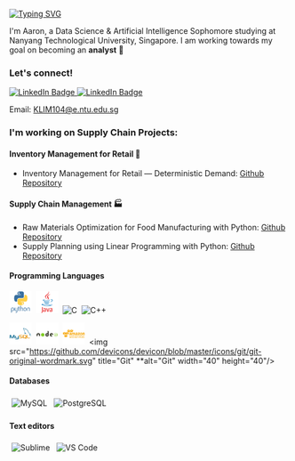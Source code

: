 [![Typing SVG](https://readme-typing-svg.herokuapp.com/?lines=Greetings!😇)](https://git.io/typing-svg)

I'm Aaron, a Data Science & Artificial Intelligence Sophomore studying at Nanyang Technological University, Singapore. I am working towards my goal on becoming an **analyst** 🚀

### Let's connect! 
<div id="badges">
  <a href="https://www.linkedin.com/in/lim-kang-wei"> <img src="https://img.shields.io/badge/LinkedIn-blue?style=for-the-badge&logo=linkedin&logoColor=white" alt="LinkedIn Badge"/> </a>
  <a href="KLIM104@e.ntu.edu.sg"> <img src="https://img.shields.io/badge/Outlook-white?style=for-the-badge&logo=outlook&logoColor=white" alt="LinkedIn Badge"/> </a>
  
Email: KLIM104@e.ntu.edu.sg
<img src="https://komarev.com/ghpvc/?username=lordAaron0121&style=flat-square&color=blue" alt=""/>

### I'm working on Supply Chain Projects:
#### Inventory Management for Retail 🛒
- Inventory Management for Retail — Deterministic Demand: [Github Repository](https://github.com/lordAaron0121/Supply-Chain-Optimization/tree/main/Inventory%20Management%20for%20Retail%20%E2%80%94%20Deterministic%20Demand)

#### Supply Chain Management 🏭
- Raw Materials Optimization for Food Manufacturing with Python: [Github Repository](https://github.com/lordAaron0121/Supply-Chain-Optimization/tree/main/Raw%20Materials%20Optimization%20for%20Food%20Manufacturing)
- Supply Planning using Linear Programming with Python: [Github Repository](https://github.com/lordAaron0121/Supply-Chain-Optimization/tree/main/Supply%20Planning%20using%20Linear%20Programming)

#### Programming Languages
<div>
  <img src="https://github.com/devicons/devicon/blob/master/icons/python/python-original-wordmark.svg" title="Python" alt="Python" width="40" height="40"/>&nbsp;
  <img src="https://github.com/devicons/devicon/blob/master/icons/java/java-original-wordmark.svg" title="Java" alt="Java" width="40" height="40"/>&nbsp;
  <img src="https://github.com/devicons/devicon/blob/master/icons/c/c-original-wordmark.svg" title="C" alt="C" width="40" height="40"/>&nbsp;
  <img src="https://github.com/devicons/devicon/blob/master/icons/c++/c++-original-wordmark.svg" title="C++" alt="C++" width="40" height="40"/>&nbsp;
  
  <img src="https://github.com/devicons/devicon/blob/master/icons/mysql/mysql-original-wordmark.svg" title="MySQL"  alt="MySQL" width="40" height="40"/>&nbsp;
  <img src="https://github.com/devicons/devicon/blob/master/icons/nodejs/nodejs-original-wordmark.svg" title="NodeJS" alt="NodeJS" width="40" height="40"/>&nbsp;
  <img src="https://github.com/devicons/devicon/blob/master/icons/amazonwebservices/amazonwebservices-plain-wordmark.svg" title="AWS" alt="AWS" width="40" height="40"/>&nbsp;
  <img src="https://github.com/devicons/devicon/blob/master/icons/git/git-original-wordmark.svg" title="Git" **alt="Git" width="40" height="40"/>
</div>

#### Databases
<p align="left">
<img src="https://github.com/yurijserrano/Github-Profile-Readme-Logos/blob/master/databases/mysql.svg" alt="MySQL" height="40" style="vertical-align:top; margin:4px">
<img src="https://github.com/yurijserrano/Github-Profile-Readme-Logos/blob/master/databases/postgresql.svg" alt="PostgreSQL" height="40" style="vertical-align:top; margin:4px">
</p>

#### Text editors
<p align="left">
<img src="https://github.com/yurijserrano/Github-Profile-Readme-Logos/blob/master/text%20editors/sublime.svg" alt="Sublime" height="40" style="vertical-align:top; margin:4px">
<img src="https://github.com/yurijserrano/Github-Profile-Readme-Logos/blob/master/text%20editors/vscode.svg" alt="VS Code" height="40" style="vertical-align:top; margin:4px">
</p>
